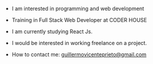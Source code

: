 - I am interested in programming and web development

- Training in Full Stack Web Developer at CODER HOUSE

- I am currently studying React Js.

- I would be interested in working freelance on a project.

- How to contact me: guillermovicenteprieto@gmail.com 
